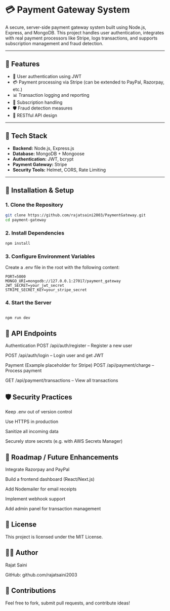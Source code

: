 # 💳 Payment Gateway System

A secure, server-side payment gateway system built using Node.js, Express, and MongoDB. This project handles user authentication, integrates with real payment processors like Stripe, logs transactions, and supports subscription management and fraud detection.

---

## 🚀 Features

- 🔐 User authentication using JWT
- 💳 Payment processing via Stripe (can be extended to PayPal, Razorpay, etc.)
- 📊 Transaction logging and reporting
- 🔁 Subscription handling
- 🛡️ Fraud detection measures
- 📄 RESTful API design

---

## 🧰 Tech Stack

- **Backend:** Node.js, Express.js
- **Database:** MongoDB + Mongoose
- **Authentication:** JWT, bcrypt
- **Payment Gateway:** Stripe
- **Security Tools:** Helmet, CORS, Rate Limiting

---

## 🔧 Installation & Setup

### 1. Clone the Repository
```bash
git clone https://github.com/rajatsaini2003/PaymentGateway.git
cd payment-gateway
```
### 2. Install Dependencies
```bash
npm install
```
### 3. Configure Environment Variables
Create a .env file in the root with the following content:

```
PORT=5000
MONGO_URI=mongodb://127.0.0.1:27017/payment_gateway
JWT_SECRET=your_jwt_secret
STRIPE_SECRET_KEY=your_stripe_secret
```
### 4. Start the Server
```bash

npm run dev
```
## 📡 API Endpoints
Authentication
POST /api/auth/register – Register a new user

POST /api/auth/login – Login user and get JWT

Payment (Example placeholder for Stripe)
POST /api/payment/charge – Process payment

GET /api/payment/transactions – View all transactions

## 🛡️ Security Practices
Keep .env out of version control

Use HTTPS in production

Sanitize all incoming data

Securely store secrets (e.g. with AWS Secrets Manager)

## 🧭 Roadmap / Future Enhancements
Integrate Razorpay and PayPal

Build a frontend dashboard (React/Next.js)

Add Nodemailer for email receipts

Implement webhook support

Add admin panel for transaction management

## 📄 License
This project is licensed under the MIT License.

## 👨‍💻 Author
Rajat Saini

GitHub: github.com/rajatsaini2003


## 🤝 Contributions
Feel free to fork, submit pull requests, and contribute ideas!










